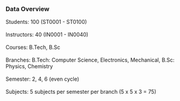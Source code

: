 ### Data Overview
Students: 100 (ST0001 - ST0100) <br><br>
Instructors: 40 (IN0001 - IN0040) <br><br>
Courses: B.Tech, B.Sc <br><br>
Branches:   B.Tech: Computer Science, Electronics, Mechanical,  B.Sc: Physics, Chemistry <br><br>
Semester: 2, 4, 6 (even cycle) <br><br>
Subjects: 5 subjects per semester per branch (5 x 5 x 3 = 75) <br>

        
